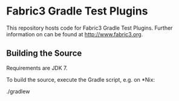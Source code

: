 Fabric3 Gradle Test Plugins
=========================

This repository hosts code for Fabric3 Gradle Test Plugins. Further information on can be found at http://www.fabric3.org.


Building the Source
------------------------

Requirements are JDK 7.

To build the source, execute the Gradle script, e.g. on *Nix:

./gradlew 

